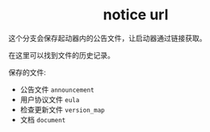 <h1 align="center">notice url</h1>
<p>这个分支会保存起动器内的公告文件，让启动器通过链接获取。</p>
<p>在这里可以找到文件的历史记录。</p>

保存的文件: 
- 公告文件 `announcement`
- 用户协议文件 `eula`
- 检查更新文件 `version_map`
- 文档 `document`
